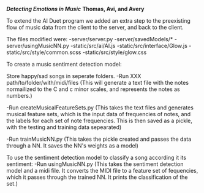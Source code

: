 ***Detecting Emotions in Music***
**Thomas, Avi, and Avery**

To extend the AI Duet program we added an extra step to the preexisting flow of music data from the client to the server, and back to the client.

The files modified were:
-server/server.py
-server/savedModels/*
-server/usingMusicNN.py
-static/src/ai/AI.js
-static/src/interface/Glow.js
-static/src/style/common.scss
-static/src/style/glow.css



To create a music sentiment detection model:

Store happy/sad songs in seperate folders.
  -Run XXX path/to/folder/with/midi/files
    (This will generate a text file with the notes normailized to the C and c minor scales, and represents the notes as numbers.)
    
  -Run createMusicalFeatureSets.py
    (This takes the text files and generates musical feature sets, which is the input data of frequencies of notes, and the labels for each set of note frequencies. This is then saved as a pickle, with the testing and training data sepearated)
    
  -Run trainMusicNN.py
    (This takes the pickle created and passes the data through a NN. It saves the NN's weights as a model)
    
 
 
To use the sentiment detection model to classify a song according it its sentiment:
  -Run usingMusicNN.py
    (This takes the sentiment detection model and a midi file. It converts the MIDI file to a feature set of fequencies, which it passes through the trained NN. It prints the classification of the set.)
    
    
